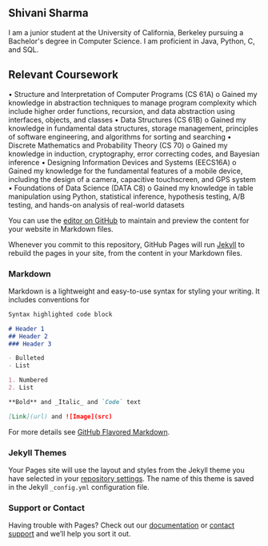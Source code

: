 ## Shivani Sharma

I am a junior student at the University of California, Berkeley pursuing a Bachelor's degree in Computer Science. 
I am proficient in Java, Python, C, and SQL. 


## Relevant Coursework

• Structure and Interpretation of Computer Programs (CS 61A)
    o Gained my knowledge in abstraction techniques to manage program complexity which include higher order
      functions, recursion, and data abstraction using interfaces, objects, and classes
• Data Structures (CS 61B) 
    o Gained my knowledge in fundamental data structures, storage management, principles of software
      engineering, and algorithms for sorting and searching
• Discrete Mathematics and Probability Theory (CS 70)
    o Gained my knowledge in induction, cryptography, error correcting codes, and Bayesian inference
• Designing Information Devices and Systems (EECS16A)
    o Gained my knowledge for the fundamental features of a mobile device, including the design of a camera,
      capacitive touchscreen, and GPS system
• Foundations of Data Science (DATA C8)
    o Gained my knowledge in table manipulation using Python, statistical inference, hypothesis testing, A/B
      testing, and hands-on analysis of real-world datasets

You can use the [editor on GitHub](https://github.com/shivanisharma5/shivanisharma5.github.io/edit/main/README.md) to maintain and preview the content for your website in Markdown files.

Whenever you commit to this repository, GitHub Pages will run [Jekyll](https://jekyllrb.com/) to rebuild the pages in your site, from the content in your Markdown files.

### Markdown

Markdown is a lightweight and easy-to-use syntax for styling your writing. It includes conventions for

```markdown
Syntax highlighted code block

# Header 1
## Header 2
### Header 3

- Bulleted
- List

1. Numbered
2. List

**Bold** and _Italic_ and `Code` text

[Link](url) and ![Image](src)
```

For more details see [GitHub Flavored Markdown](https://guides.github.com/features/mastering-markdown/).

### Jekyll Themes

Your Pages site will use the layout and styles from the Jekyll theme you have selected in your [repository settings](https://github.com/shivanisharma5/shivanisharma5.github.io/settings/pages). The name of this theme is saved in the Jekyll `_config.yml` configuration file.

### Support or Contact

Having trouble with Pages? Check out our [documentation](https://docs.github.com/categories/github-pages-basics/) or [contact support](https://support.github.com/contact) and we’ll help you sort it out.

